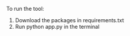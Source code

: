To run the tool:

1. Download the packages in requirements.txt
2. Run python app.py in the terminal
